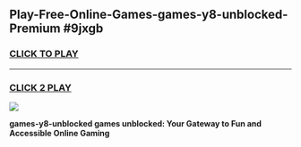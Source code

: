 
## Play-Free-Online-Games-games-y8-unblocked-Premium #9jxgb
<h3>
<a href="https://premium.freeplayer.one?title=games-y8-unblocked&ref=8M">CLICK TO PLAY</a></h3>
<hr>

<h3>
<a href="https://premium.freeplayer.one?title=games-y8-unblocked&ref=8M">CLICK 2 PLAY</a>
  
</h3>

<a href="https://premium.freeplayer.one?title=games-y8-unblocked&ref=8M"><img src="https://clearcache.store/games.png"></a>


**games-y8-unblocked games unblocked: Your Gateway to Fun and Accessible Online Gaming**

